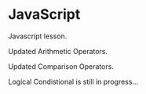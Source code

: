 # JavaScript

Javascript lesson.

Updated Arithmetic Operators.

Updated Comparison Operators.

Logical Condistional is still in progress...
